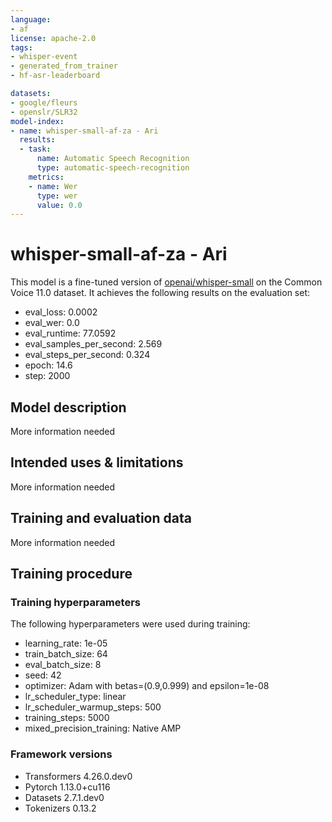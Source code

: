 ```yaml
---
language:
- af
license: apache-2.0
tags:
- whisper-event
- generated_from_trainer
- hf-asr-leaderboard

datasets:
- google/fleurs
- openslr/SLR32
model-index:
- name: whisper-small-af-za - Ari
  results:
  - task:
      name: Automatic Speech Recognition
      type: automatic-speech-recognition
    metrics:
    - name: Wer
      type: wer
      value: 0.0
---
```


<!-- This model card has been generated automatically according to the information the Trainer had access to. You
should probably proofread and complete it, then remove this comment. -->

# whisper-small-af-za - Ari

This model is a fine-tuned version of [openai/whisper-small](https://huggingface.co/openai/whisper-small) on the Common Voice 11.0 dataset.
It achieves the following results on the evaluation set:
- eval_loss: 0.0002
- eval_wer: 0.0
- eval_runtime: 77.0592
- eval_samples_per_second: 2.569
- eval_steps_per_second: 0.324
- epoch: 14.6
- step: 2000

## Model description

More information needed

## Intended uses & limitations

More information needed

## Training and evaluation data

More information needed

## Training procedure

### Training hyperparameters

The following hyperparameters were used during training:
- learning_rate: 1e-05
- train_batch_size: 64
- eval_batch_size: 8
- seed: 42
- optimizer: Adam with betas=(0.9,0.999) and epsilon=1e-08
- lr_scheduler_type: linear
- lr_scheduler_warmup_steps: 500
- training_steps: 5000
- mixed_precision_training: Native AMP

### Framework versions

- Transformers 4.26.0.dev0
- Pytorch 1.13.0+cu116
- Datasets 2.7.1.dev0
- Tokenizers 0.13.2
